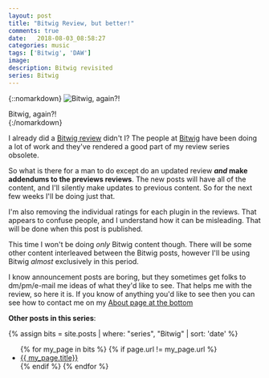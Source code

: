 ```yaml
---
layout: post
title: "Bitwig Review, but better!"
comments: true
date:   2018-08-03_08:58:27 
categories: music
tags: ['Bitwig', 'DAW']
image:
description: Bitwig revisited
series: Bitwig
---
```


{::nomarkdown}
<img src="/assets/Bitwig/Logo.png" alt="Bitwig, again?!">
<div class="image-caption">Bitwig, again?!</div>
{:/nomarkdown}

I already did a [Bitwig review](/tags/#Bitwig) didn't I? The people at [Bitwig](https://www.bitwig.com) have been doing a lot of work and they've rendered a good part of my review series obsolete.

So what is there for a man to do except do an updated review **_and_ make addendums to the previews reviews**. The new posts will have all of the content, and I'll silently make updates to previous content. So for the next few weeks I'll be doing just that.

I'm also removing the individual ratings for each plugin in the reviews. That appears to confuse people, and I understand how it can be misleading. That will be done when this post is published.

This time I won't be doing _only_ Bitwig content though. There will be some other content interleaved between the Bitwig posts, however I'll be using Bitwig _almost_ exclusively in this period.

I know announcement posts are boring, but they sometimes get folks to dm/pm/e-mail me ideas of what they'd like to see. That helps me with the review, so here it is. If you know of anything you'd like to see then you can see how to contact me on my [About page at the bottom](/about/)

**Other posts in this series**:

{% assign bits = site.posts | where: "series", "Bitwig" | sort: 'date' %}
<ul>
{% for my_page in bits %} 
    {% if page.url != my_page.url  %}
        <li><a class="page-link" href="{{ my_page.url | prepend: site.baseurl }}">{{ my_page.title}}</a></li>
    {% endif %}
{% endfor %}
</ul>
